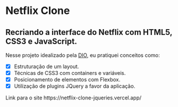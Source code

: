# Netflix Clone

## Recriando a interface do Netflix com HTML5, CSS3 e JavaScript.

<p> Nesse projeto idealizado pela <a href="https://digitalinnovation.one/">DIO</a>, eu pratiquei conceitos como:</p>

- [x] Estruturação de um layout.
- [x] Técnicas de CSS3 com containers e variáveis.
- [x] Posicionamento de elementos com Flexbox.
- [x] Utilização de plugins JQuery a favor da aplicação. 
<p>Link para o site https://netflix-clone-jqueries.vercel.app/
